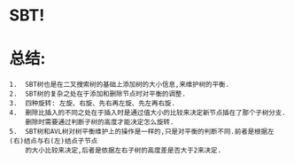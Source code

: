 SBT!
==
总结:
==
    1.  SBT树也是在二叉搜索树的基础上添加树的大小信息,来维护树的平衡.
    2.  SBT树的复杂之处在于添加和删除节点时对平衡的调整.
    3.  四种旋转: 左旋、右旋、先右再左旋、先左再右旋.
    4.  删除比插入的不同之处在于插入时是通过值大小的比较来决定新节点插在了那个子树分支.
        删除时需要通过判断子树的高度才能决定怎么旋转.
    5.  SBT树和AVL树对树平衡维护上的操作是一样的,只是对平衡的判断不同.前者是根据左(右)结点与右(左)结点子节点
        的大小比较来决定,后者是依据左右子树的高度差是否大于2来决定.
